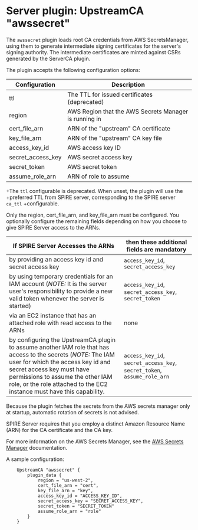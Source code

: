 # Server plugin: UpstreamCA "awssecret"

The `awssecret` plugin loads root CA credentials from AWS SecretsManager, using
them to generate intermediate signing certificates for the server's signing
authority. The intermediate certificates are minted against CSRs generated by
the ServerCA plugin.

The plugin accepts the following configuration options:

| Configuration           | Description                                  |
| ----------------------- | -------------------------------------------- |
| ttl                     | The TTL for issued certificates (deprecated) |
| region                  | AWS Region that the AWS Secrets Manager is running in |
| cert_file_arn           | ARN of the "upstream" CA certificate         |
| key_file_arn            | ARN of the "upstream" CA key file            |
| access_key_id           | AWS access key ID                            |
| secret_access_key       | AWS secret access key                        |
| secret_token            | AWS secret token                             |
| assume_role_arn         | ARN of role to assume                        |

+The `ttl` configurable is deprecated. When unset, the plugin will use the
+preferred TTL from SPIRE server, corresponding to the SPIRE server `ca_ttl`
+configurable.

Only the region, cert_file_arn, and key_file_arn must be configured. You optionally configure the remaining fields depending on how you choose to give SPIRE Server access to the ARNs.

| If SPIRE Server Accesses the ARNs	| then these additional fields are mandatory |
| --------------------------------- | ------------------------------------------ |
| by providing an access key id and secret access key | `access_key_id`, `secret_access_key` |
| by using temporary credentials for an IAM account (*NOTE:* It is the server user's responsibility to provide a new valid token whenever the server is started) | `access_key_id`, `secret_access_key`, `secret_token` |
| via an EC2 instance that has an attached role with read access to the ARNs | none |
| by configuring the UpstreamCA plugin to assume another IAM role that has access to the secrets (*NOTE:* The IAM user for which the access key id and secret access key must have permissions to assume the other IAM role, or the role attached to the EC2 instance must have this capability. | `access_key_id`, `secret_access_key`, `secret_token`, `assume_role_arn` |

Because the plugin fetches the secrets from the AWS secrets manager only at startup, automatic rotation of secrets is not advised.

SPIRE Server requires that you employ a distinct Amazon Resource Name (ARN) for the CA certificate and the CA key. 

For more information on the AWS Secrets Manager, see the [AWS Secrets Manager](https://docs.aws.amazon.com/secretsmanager/latest/userguide/intro.html) documentation. 

A sample configuration:

```
    UpstreamCA "awssecret" {
        plugin_data {
            region = "us-west-2",
            cert_file_arn = "cert",
            key_file_arn = "key",
            access_key_id = "ACCESS_KEY_ID",
            secret_access_key = "SECRET_ACCESS_KEY",
            secret_token = "SECRET_TOKEN"
            assume_role_arn = "role"
        }
    }
```
